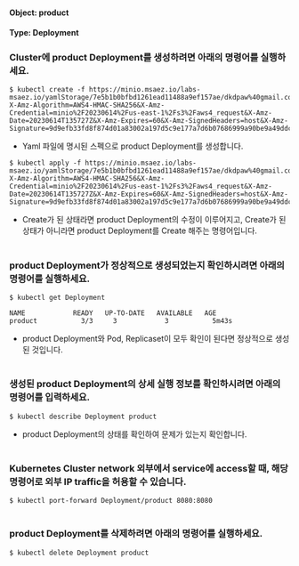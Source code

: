 
#### Object: product
#### Type: Deployment

### Cluster에 product Deployment를 생성하려면 아래의 명령어를 실행하세요.

```
$ kubectl create -f https://minio.msaez.io/labs-msaez.io/yamlStorage/7e5b1b0bfbd1261ead11488a9ef157ae/dkdpaw%40gmail.com/Deployment/product.yaml?X-Amz-Algorithm=AWS4-HMAC-SHA256&X-Amz-Credential=minio%2F20230614%2Fus-east-1%2Fs3%2Faws4_request&X-Amz-Date=20230614T135727Z&X-Amz-Expires=60&X-Amz-SignedHeaders=host&X-Amz-Signature=9d9efb33fd8f874d01a83002a197d5c9e177a7d6b07686999a90be9a49ddc531
```
- Yaml 파일에 명시된 스펙으로 product Deployment를 생성합니다.

```
$ kubectl apply -f https://minio.msaez.io/labs-msaez.io/yamlStorage/7e5b1b0bfbd1261ead11488a9ef157ae/dkdpaw%40gmail.com/Deployment/product.yaml?X-Amz-Algorithm=AWS4-HMAC-SHA256&X-Amz-Credential=minio%2F20230614%2Fus-east-1%2Fs3%2Faws4_request&X-Amz-Date=20230614T135727Z&X-Amz-Expires=60&X-Amz-SignedHeaders=host&X-Amz-Signature=9d9efb33fd8f874d01a83002a197d5c9e177a7d6b07686999a90be9a49ddc531
```
- Create가 된 상태라면 product Deployment의 수정이 이루어지고, Create가 된 상태가 아니라면 product Deployment를 Create 해주는 명령어입니다.  
#

### product Deployment가 정상적으로 생성되었는지 확인하시려면 아래의 명령어를 실행하세요.

```
$ kubectl get Deployment

NAME            READY   UP-TO-DATE   AVAILABLE   AGE
product           3/3     3            3           5m43s

```
- product Deployment와 Pod, Replicaset이 모두 확인이 된다면 정상적으로 생성된 것입니다.
#

### 생성된 product Deployment의 상세 실행 정보를 확인하시려면 아래의 명령어를 입력하세요.

```
$ kubectl describe Deployment product
```
- product Deployment의 상태를 확인하여 문제가 있는지 확인합니다. 
#

### Kubernetes Cluster network 외부에서 service에 access할 때, 해당 명령어로 외부 IP traffic을 허용할 수 있습니다.

```
$ kubectl port-forward Deployment/product 8080:8080
```
#

### product Deployment를 삭제하려면 아래의 명령어를 실행하세요.

```
$ kubectl delete Deployment product
```
#

